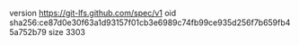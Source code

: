 version https://git-lfs.github.com/spec/v1
oid sha256:ce87d0e30f63a1d93157f01cb3e6989c74fb99ce935d256f7b659fb45a752b79
size 3303
